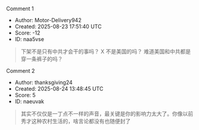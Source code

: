 Comment 1

- Author: Motor-Delivery942
- Created: 2025-08-23 17:51:40 UTC
- Score: -12
- ID: naa5vse

> 下架不是只有中共才会干的事吗？ X 不是美国的吗？ 难道美国和中共都是穿一条裤子的吗？

Comment 2

- Author: thanksgiving24
- Created: 2025-08-24 13:48:45 UTC
- Score: 5
- ID: naeuvak

> 其实不仅仅是一丁点不一样的声音，最关键是你的影响力太大了。你像以前秀才这种农村生活的，啥言论都没有也随便封了
